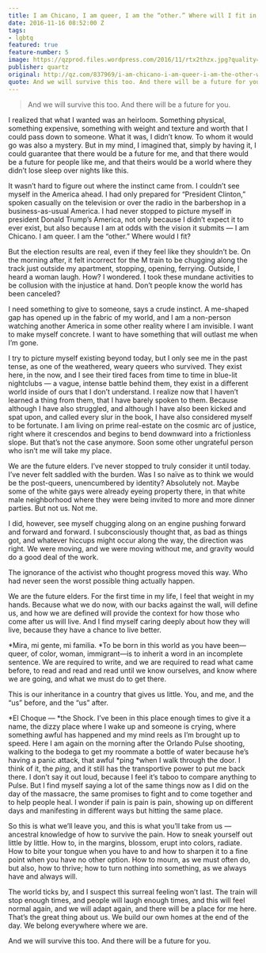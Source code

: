 ```yaml
---
title: I am Chicano, I am queer, I am the “other.” Where will I fit in Trump’s America?
date: 2016-11-16 08:52:00 Z
tags:
- lgbtq
featured: true
feature-number: 5
image: https://qzprod.files.wordpress.com/2016/11/rtx2thzx.jpg?quality=80&strip=all&w=3200
publisher: quartz
original: http://qz.com/837969/i-am-chicano-i-am-queer-i-am-the-other-where-will-i-fit-in-trumps-america/
quote: And we will survive this too. And there will be a future for you.
---
```


> And we will survive this too. And there will be a future for you.

I realized that what I wanted was an heirloom. Something physical, something expensive, something with weight and texture and worth that I could pass down to someone. What it was, I didn’t know. To whom it would go was also a mystery. But in my mind, I imagined that, simply by having it, I could guarantee that there would be a future for me, and that there would be a future for people like me, and that theirs would be a world where they didn’t lose sleep over nights like this.

It wasn’t hard to figure out where the instinct came from. I couldn’t see myself in the America ahead. I had only prepared for “President Clinton,” spoken casually on the television or over the radio in the barbershop in a business-as-usual America. I had never stopped to picture myself in president Donald Trump’s America, not only because I didn’t expect it to ever exist, but also because I am at odds with the vision it submits — I am Chicano. I am queer. I am the “other.” Where would I fit?

But the election results are real, even if they feel like they shouldn’t be. On the morning after, it felt incorrect for the M train to be chugging along the track just outside my apartment, stopping, opening, ferrying. Outside, I heard a woman laugh. How? I wondered. I took these mundane activities to be collusion with the injustice at hand. Don’t people know the world has been canceled?

I need something to give to someone, says a crude instinct. A me-shaped gap has opened up in the fabric of my world, and I am a non-person watching another America in some other reality where I am invisible. I want to make myself concrete. I want to have something that will outlast me when I’m gone.

I try to picture myself existing beyond today, but I only see me in the past tense, as one of the weathered, weary queers who survived. They exist here, in the now, and I see their tired faces from time to time in blue-lit nightclubs — a vague, intense battle behind them, they exist in a different world inside of ours that I don’t understand. I realize now that I haven’t learned a thing from them, that I have barely spoken to them. Because although I have also struggled, and although I have also been kicked and spat upon, and called every slur in the book, I have also considered myself to be fortunate. I am living on prime real-estate on the cosmic arc of justice, right where it crescendos and begins to bend downward into a frictionless slope. But that’s not the case anymore. Soon some other ungrateful person who isn’t me will take my place.

We are the future elders. I’ve never stopped to truly consider it until today. I’ve never felt saddled with the burden. Was I so naïve as to think we would be the post-queers, unencumbered by identity? Absolutely not. Maybe some of the white gays were already eyeing property there, in that white male neighborhood where they were being invited to more and more dinner parties. But not us. Not me.

I did, however, see myself chugging along on an engine pushing forward and forward and forward. I subconsciously thought that, as bad as things got, and whatever hiccups might occur along the way, the direction was right. We were moving, and we were moving without me, and gravity would do a good deal of the work.

The ignorance of the activist who thought progress moved this way. Who had never seen the worst possible thing actually happen.

We are the future elders. For the first time in my life, I feel that weight in my hands. Because what we do now, with our backs against the wall, will define us, and how we are defined will provide the context for how those who come after us will live. And I find myself caring deeply about how they will live, because they have a chance to live better.

*Mira, mi gente, mi familia. *To be born in this world as you have been—queer, of color, woman, immigrant—is to inherit a word in an incomplete sentence. We are required to write, and we are required to read what came before, to read and read and read until we know ourselves, and know where we are going, and what we must do to get there.

This is our inheritance in a country that gives us little. You, and me, and the “us” before, and the “us” after.

*El Choque — *the Shock. I’ve been in this place enough times to give it a name, the dizzy place where I wake up and someone is crying, where something awful has happened and my mind reels as I’m brought up to speed. Here I am again on the morning after the Orlando Pulse shooting, walking to the bodega to get my roommate a bottle of water because he’s having a panic attack, that awful *ping *when I walk through the door. I think of it, the *ping,* and it still has the transportive power to put me back there. I don’t say it out loud, because I feel it’s taboo to compare anything to Pulse. But I find myself saying a lot of the same things now as I did on the day of the massacre, the same promises to fight and to come together and to help people heal. I wonder if pain is pain is pain, showing up on different days and manifesting in different ways but hitting the same place.

So this is what we’ll leave you, and this is what you’ll take from us — ancestral knowledge of how to survive the pain. How to sneak yourself out little by little. How to, in the margins, blossom, erupt into colors, radiate. How to bite your tongue when you have to and how to sharpen it to a fine point when you have no other option. How to mourn, as we must often do, but also, how to thrive; how to turn nothing into something, as we always have and always will.

The world ticks by, and I suspect this surreal feeling won’t last. The train will stop enough times, and people will laugh enough times, and this will feel normal again, and we will adapt again, and there will be a place for me here. That’s the great thing about us. We build our own homes at the end of the day. We belong everywhere where we are.

And we will survive this too. And there will be a future for you.